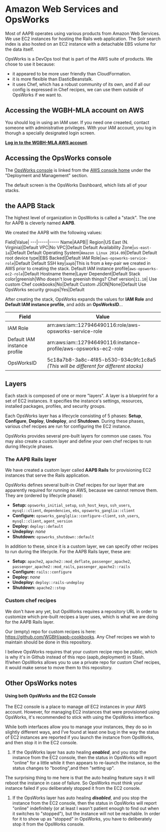 # Amazon Web Services and OpsWorks

Most of AAPB operates using various products from Amazon Web Services. We use
EC2 instances for hosting the Rails web application. The Solr search index is
also hosted on an EC2 instance with a detachable EBS volume for the data
itself.

OpsWorks is a DevOps tool that is part of the AWS suite of products. We chose to use it because:

  * it appeared to be more user friendly than CloudFormation.
  * it is more flexible than ElasticBeanstalk.
  * it uses Chef, which has a robust community of its own, and if all our
  	config is expressed in Chef recipes, we can use them outside of OpsWorks
  	if we want to.

## Accessing the WGBH-MLA account on AWS

You should log in using an IAM user. If you need one creaeted, contact someone
with administrative privileges. With your IAM account, you log in thorugh a specially designated login screen.

[__Log in to the WGBH-MLA AWS account__](https://signin.aws.amazon.com/oauth?SignatureVersion=4&X-Amz-Algorithm=AWS4-HMAC-SHA256&X-Amz-Credential=AKIAJMOATPLHVSJ563XQ&X-Amz-Date=2015-07-02T20%3A18%3A36.356Z&X-Amz-Signature=8ed9859a4cdb42e5ba968705189da0f51a4520a55ee46abf0ecdfd77c7a06443&X-Amz-SignedHeaders=host&client_id=arn%3Aaws%3Aiam%3A%3A015428540659%3Auser%2Fhomepage&redirect_uri=https%3A%2F%2Fconsole.aws.amazon.com%2Fconsole%2Fhome%3Fstate%3DhashArgs%2523%26isauthcode%3Dtrue&response_type=code&state=hashArgs%23).

## Accessing the OpsWorks console

The [OpsWorks console](https://console.aws.amazon.com/opsworks/home?region=us-east-1)
is linked from the [AWS console home](https://console.aws.amazon.com/console/home?region=us-east-1#)
under the "Deployment and Management" section.

The default screen is the OpsWorks Dashboard, which lists all of your stacks.

## the AAPB Stack

The highest level of organization in OpsWorks is called a "stack". The one for
AAPB is cleverly named __AAPB__.

We created the AAPB with the following values:

Field|Value|
---|-----|-----
Name|AAPB||
Region|US East (N. Virginia)|Default
VPC|No VPC|Default
Default Availability Zone|`us-east-1a`|Default
Default Operating System|`Amazon Linux 2014.09`|Default
Default root device type|EBS Backed|Default
IAM Role|`aws-opsworks-service-role`|Default
Default SSH key|`aapb`|This is from a key-pair we created in AWS prior to creating the stack.
Default IAM instance profile|`aws-opsworks-ec2-role`|Default
Hostname theme|Layer Dependent|Default
Stack color|greenish|Who doesn't love greenish things?
Chef version|`11.10`|
Use custom Chef cookbooks|No|Default
Custom JSON|None|Default
Use OpsWorks security groups|Yes|Default


After creating the stack, OpsWorks expands the values for **IAM Role** and
**Default IAM instance profile**, and adds an **OpsWorksID**...

Field|Value
---|-----
IAM Role|arn:aws:iam::127946490116:role/aws-opsworks-service-role
Default IAM instance profile|arn:aws:iam::127946490116:instance-profile/aws-opsworks-ec2-role
OpsWorksID|5c18a7b8-3a8c-4f85-b530-934c9fc1c8a5 _(This will be different for different stacks)_

## Layers

Each stack is composed of one or more "layers". A layer is a blueprint for a
set of EC2 instances. It specifies the instance's settings, resources,
installed packages, profiles, and security groups.

Each OpsWorks layer has a lifecycle consisting of 5 phases: **Setup**,
**Configure**, **Deploy**, **Undeploy**, and **Shutdown**. During these
phases, various chef recipes are run for configuring the EC2 instance.

OpsWorks provides several pre-built layers for common use cases. You may also
create a custom layer and define your own chef recipes to run during lifecycle
phases.

### The AAPB Rails layer

We have created a custom layer called __AAPB Rails__ for provisioning EC2
instances that serve the Rails application.

OpsWorks defines several built-in Chef recipes for our layer that are
apparently required for running on AWS, because we cannot remove them. They
are (ordered by lifecycle phase):

  - **Setup:** `opsworks_initial_setup`, `ssh_host_keys`, `ssh_users`, `mysql::client`, `dependencies`, `ebs`, `opsworks_ganglia::client`
  - **Configure:** `opsworks_ganglglia::configure-client`, `ssh_users`, `mysql::client`, `agent_version`
  - **Deploy:** `deploy::default`
  - **Undeploy:** _none_
  - **Shutdown:** `opsworks_shutdown::default`

In addition to these, since it is a custom layer, we can specify other recipes to run during the lifecycle. For the AAPB Rails layer, these are:

  - **Setup:** `apache2`, `apache2::mod_deflate`, `passenger_apache2`, `passenger_apache2::mod_rails`, `passenger_apache2::rails`
  - **Configure:** `rails::configure`
  - **Deploy:** _none_
  - **Undeploy:** `deploy::rails-undeploy`
  - **Shutdown:** `apache2::stop`


### Custom chef recipes

We don't have any yet, but OpsWorks requires a repository URL in order to
customize which pre-built recipes a layer uses, which is what we are doing for
the AAPB Rails layer.

Our (empty) repo for custom recipes is here: https://github.com/WGBH/aapb-cookbooks.
Any Chef recipes we wish to maintain should be done in this repository.

I believe OpsWorks requires that your custom recipe repo be public, which is
why it's in Github instead of this repo (aapb_deployment) in Stash. If/when
OpsWorks allows you to use a private repo for custom Chef recipes, it would
make sense to move them to this repository.


## Other OpsWorks notes

#### Using both OpsWorks and the EC2 Console

The EC2 console is a place to manage _all_ EC2 instances in your AWS account.
However, for managing EC2 instances that were provisioned using OpsWorks, it's
recommended to stick with using the OpsWorks interface.

While both interfaces allow you to manage your instances, they do so in slightly
different ways, and I've found at least one bug in the way the status of EC2
instances are reported if you launch the instance from
OpsWorks, and then stop it in the EC2 console.

  1. If the OpsWorks layer has auto healing _**enabled**_, and you stop the
  instance from the EC2 console, then the status in OpsWorks will report
  "online" for a little while it then appears to re-launch the instance, so
  the status changes to "booting",and then "setting up".

  The surprising thing to me here is that the auto healing feature says it
  will reboot the instance in case of failure. So OpsWorks must think your
  instance failed if you deliberately stopped it from the EC2 console.

  1. If the OpsWorks layer has auto healing _**disabled**_, and you stop the
  instance from the EC2 console, then the status in OpsWorks will report
  "online" indefinitely (or at least I wasn't patient enough to find out when
  it switches to "stopped"), but the instance will not be reachable. In order
  for it to show up as "stopped" in OpsWorks, you have to deliberately stop it
  from the OpsWorks console.
